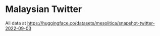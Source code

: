 # Malaysian Twitter

All data at https://huggingface.co/datasets/mesolitica/snapshot-twitter-2022-09-03